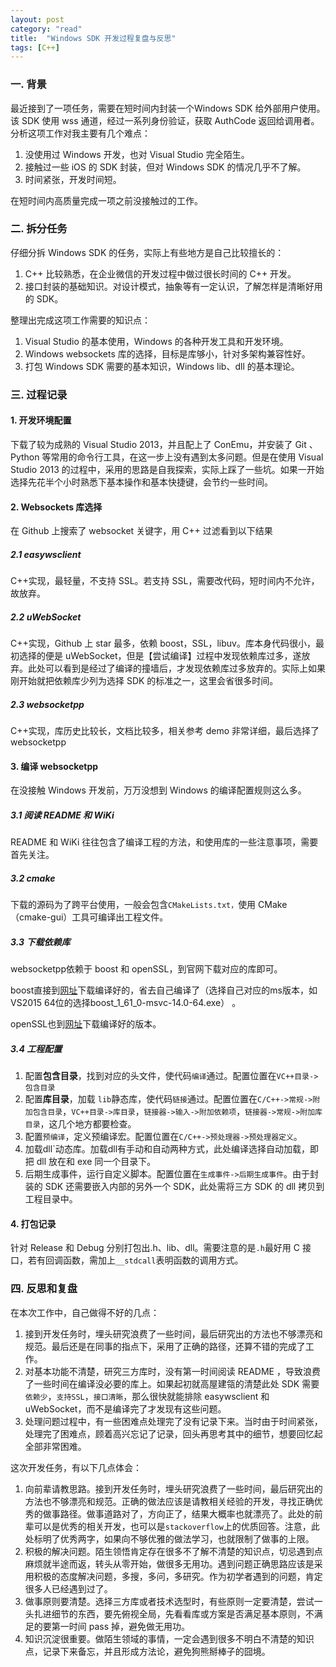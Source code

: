 ```yaml
---
layout: post
category: "read"
title:  "Windows SDK 开发过程复盘与反思"
tags: [C++]
---
```


### 一. 背景

最近接到了一项任务，需要在短时间内封装一个Windows SDK 给外部用户使用。该 SDK 使用 wss 通道，经过一系列身份验证，获取 AuthCode 返回给调用者。分析这项工作对我主要有几个难点：

1. 没使用过 Windows 开发，也对 Visual Studio 完全陌生。
2. 接触过一些 iOS 的 SDK 封装，但对 Windows SDK 的情况几乎不了解。
3. 时间紧张，开发时间短。

在短时间内高质量完成一项之前没接触过的工作。

### 二. 拆分任务

仔细分拆 Windows SDK 的任务，实际上有些地方是自己比较擅长的：

1. C++ 比较熟悉，在企业微信的开发过程中做过很长时间的 C++ 开发。
2. 接口封装的基础知识。对设计模式，抽象等有一定认识，了解怎样是清晰好用的 SDK。

整理出完成这项工作需要的知识点：

1. Visual Studio 的基本使用，Windows 的各种开发工具和开发环境。
2. Windows  websockets 库的选择，目标是库够小，针对多架构兼容性好。
3. 打包 Windows SDK 需要的基本知识，Windows lib、dll 的基本理论。

### 三. 过程记录

#### 1. 开发环境配置

下载了较为成熟的 Visual Studio 2013，并且配上了 ConEmu，并安装了 Git 、Python 等常用的命令行工具，在这一步上没有遇到太多问题。但是在使用 Visual Studio 2013 的过程中，采用的思路是自我探索，实际上踩了一些坑。如果一开始选择先花半个小时熟悉下基本操作和基本快捷键，会节约一些时间。

#### 2. Websockets 库选择

在 Github 上搜索了 websocket 关键字，用 C++ 过滤看到以下结果

##### 2.1 easywsclient

C++实现，最轻量，不支持 SSL。若支持 SSL，需要改代码，短时间内不允许，故放弃。

##### 2.2 uWebSocket

C++实现，Github 上 star 最多，依赖 boost，SSL，libuv。库本身代码很小，最初选择的便是 uWebSocket，但是【尝试编译】过程中发现依赖库过多，遂放弃。此处可以看到是经过了编译的撞墙后，才发现依赖库过多放弃的。实际上如果刚开始就把依赖库少列为选择 SDK 的标准之一，这里会省很多时间。

##### 2.3 websocketpp

C++实现，库历史比较长，文档比较多，相关参考 demo 非常详细，最后选择了 websocketpp

#### 3. 编译 websocketpp

在没接触 Windows 开发前，万万没想到 Windows 的编译配置规则这么多。

##### 3.1 阅读 README 和 WiKi

README 和 WiKi 往往包含了编译工程的方法，和使用库的一些注意事项，需要首先关注。

##### 3.2 cmake

下载的源码为了跨平台使用，一般会包含`CMakeLists.txt，`使用 CMake （cmake-gui）工具可编译出工程文件。

##### 3.3 下载依赖库

websocketpp依赖于 boost 和 openSSL，到官网下载对应的库即可。

boost直接到[网址]([https://sourceforge.NET/projects/boost/files/boost-binaries/1.61.0/](https://sourceforge.net/projects/boost/files/boost-binaries/1.61.0/))下载编译好的，省去自己编译了（选择自己对应的ms版本，如VS2015 64位的选择boost_1_61_0-msvc-14.0-64.exe） 。

openSSL也到[网址](http://slproweb.com/products/Win32OpenSSL.html)下载编译好的版本。

##### 3.4 工程配置

1. 配置**包含目录**，找到对应的头文件，使代码`编译`通过。配置位置在`VC++目录->包含目录`
2. 配置**库目录**，加载 `lib`静态库，使代码`链接`通过。配置位置在`C/C++->常规->附加包含目录`，`VC++目录->库目录`，`链接器->输入->附加依赖项`，`链接器->常规->附加库目录`，这几个地方都要检查。
3. 配置`预编译`，定义预编译宏。配置位置在`C/C++->预处理器->预处理器定义`。
4. 加载dll`动态库。加载dll有手动和自动两种方式，此处编译选择自动加载，即把 dll 放在和 exe 同一个目录下。
5. 后期生成事件，运行自定义脚本。配置位置在`生成事件->后期生成事件`。由于封装的 SDK 还需要嵌入内部的另外一个 SDK，此处需将三方 SDK 的 dll 拷贝到工程目录中。

#### 4. 打包记录

针对 Release 和 Debug 分别打包出.h、lib、dll。需要注意的是`.h`最好用 C 接口，若有回调函数，需加上`__stdcall`表明函数的调用方式。

### 四. 反思和复盘

在本次工作中，自己做得不好的几点：

1. 接到开发任务时，埋头研究浪费了一些时间，最后研究出的方法也不够漂亮和规范。最后还是在同事的指点下，采用了正确的路径，还算不错的完成了工作。
2. 对基本功能不清楚，研究三方库时，没有第一时间阅读 README ，导致浪费了一些时间在编译没必要的库上。如果起初就高屋建瓴的清楚此处 SDK 需要`依赖少`，`支持SSL`，`接口清晰`，那么很快就能排除 easywsclient 和 uWebSocket，而不是编译完了才发现有这些问题。
3. 处理问题过程中，有一些困难点处理完了没有记录下来。当时由于时间紧张，处理完了困难点，顾着高兴忘记了记录，回头再思考其中的细节，想要回忆起全部非常困难。

这次开发任务，有以下几点体会：

1. 向前辈请教思路。接到开发任务时，埋头研究浪费了一些时间，最后研究出的方法也不够漂亮和规范。正确的做法应该是请教相关经验的开发，寻找正确优秀的做事路径。做事道路对了，方向正了，结果大概率也就漂亮了。此处的前辈可以是优秀的相关开发，也可以是`stackoverflow`上的优质回答。注意，此处标明了优秀两字，如果向不够优雅的做法学习，也就限制了做事的上限。
2. 积极的解决问题。陌生领悟肯定存在很多不了解不清楚的知识点，切忌遇到点麻烦就半途而返，转头从零开始，做很多无用功。遇到问题正确思路应该是采用积极的态度解决问题，多搜，多问，多研究。作为初学者遇到的问题，肯定很多人已经遇到过了。
3. 做事原则要清楚。选择三方库或者技术选型时，有些原则一定要清楚，尝试一头扎进细节的东西，要先俯视全局，先看看库或方案是否满足基本原则，不满足的要第一时间 pass 掉，避免做无用功。
4. 知识沉淀很重要。做陌生领域的事情，一定会遇到很多不明白不清楚的知识点，记录下来备忘，并且形成方法论，避免狗熊掰棒子的囧境。



